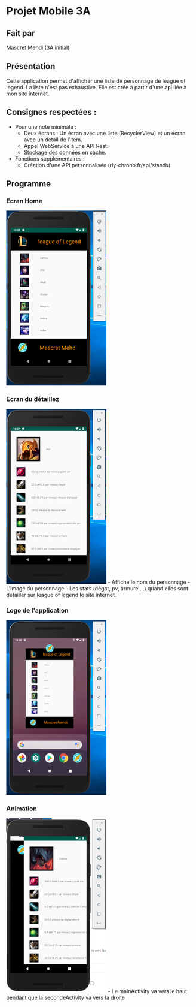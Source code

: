 # Projet Mobile 3A

## Fait par

Mascret Mehdi
(3A initial)

## Présentation

Cette application permet d'afficher une liste de personnage de league of legend. La liste n'est pas exhaustive. Elle est crée à partir d'une api liée à mon site internet.

## Consignes respectées :

- Pour une note minimale :
	- Deux écrans : Un écran avec une liste (RecyclerView) et un écran avec un détail de l’item.
	- Appel WebService à une API Rest.
	- Stockage des données en cache.
- Fonctions supplémentaires :	
	- Création d'une API personnalisée (rly-chrono.fr/api/stands)

## Programme

### Ecran Home 

<img src="readme_images/screen.png" width="268" height="467">

### Ecran du détaillez

<img src="readme_images/screen2.png" width="268" height="467">
- Affiche le nom du personnage
- L'image du personnage
- Les stats (dégat, pv, armure ...) quand elles sont détailler sur league of legend le site internet.

### Logo de l'application

<img src="readme_images/screen3.png" width="268" height="467">

### Animation

<img src="readme_images/screen4.png" width="268" height="467">
- Le mainActivity va vers le haut pendant que la secondeActivity va vers la droite
